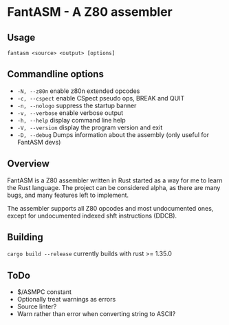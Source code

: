 # FantASM - A Z80 assembler

## Usage

`fantasm <source> <output> [options]`

## Commandline options

* `-N, --z80n` enable z80n extended opcodes
* `-c, --cspect` enable CSpect pseudo ops, BREAK and QUIT
* `-n, --nologo` suppress the startup banner
* `-v, --verbose` enable verbose output
* `-h, --help` display command line help
* `-V, --version` display the program version and exit
* `-D, --debug` Dumps information about the assembly (only useful for FantASM devs)

## Overview

FantASM is a Z80 assembler written in Rust started as a way for me to learn the Rust language. The project can be considered alpha, as there are many bugs, and many features left to implement.

The assembler supports all Z80 opcodes and most undocumented ones, except for undocumented indexed shft instructions (DDCB).

## Building

`cargo build --release` currently builds with rust >= 1.35.0

## ToDo

* $/ASMPC constant
* Optionally treat warnings as errors
* Source linter?
* Warn rather than error when converting string to ASCII?